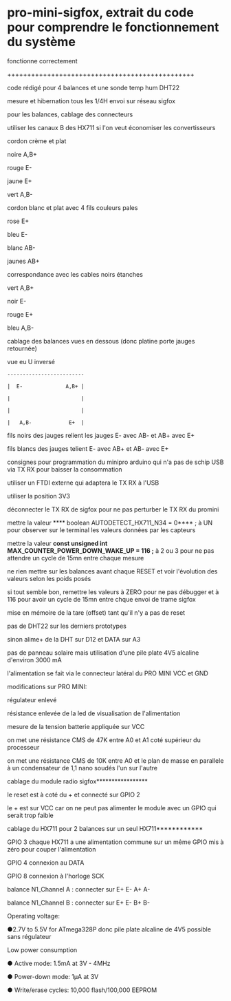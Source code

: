 # pro-mini-sigfox, extrait du code pour comprendre le fonctionnement du système

fonctionne correctement

+++++++++++++++++++++++++++++++++++++++++++++++

code rédigé pour 
4 balances et une sonde temp hum DHT22

mesure et hibernation tous les 1/4H
envoi sur réseau sigfox

pour les balances, cablage des connecteurs 

utiliser les canaux B des HX711 si l'on veut économiser les convertisseurs


cordon crème et plat

noire   A,B+

rouge   E-

jaune   E+

vert    A,B-


cordon blanc et plat avec 4 fils couleurs pales

rose    E+

bleu    E-

blanc   AB-

jaunes  AB+




correspondance avec les cables noirs étanches

vert    A,B+

noir    E-

rouge   E+

bleu    A,B-


cablage des balances vues en dessous (donc platine porte jauges retournée)

vue eu U inversé

    -------------------------
    
    |  E-              A,B+ |
    
    |                       |  
    
    |                       |
    
    |   A,B-            E+  |
    

fils noirs des jauges relient les jauges E- avec AB-  et AB+ avec E+

fils blancs des jauges telient E- avec AB+    et AB- avec E+


consignes pour programmation du minipro arduino qui n'a pas de schip USB via TX RX pour baisser la consommation

utiliser un FTDI externe qui adaptera le TX RX à l'USB

utiliser la position 3V3

déconnecter le TX RX de sigfox pour ne pas perturber le TX RX du promini

mettre la valeur **** boolean AUTODETECT_HX711_N34 = 0**** ; à UN pour observer sur le terminal les valeurs données par les capteurs

mettre la valeur ****const unsigned int MAX_COUNTER_POWER_DOWN_WAKE_UP = 116 ;**** à 2 ou 3 pour ne pas attendre un cycle de 15mn entre chaque mesure

ne rien mettre sur les balances avant chaque RESET et voir l'évolution des valeurs selon les poids posés

si tout semble bon, remettre les valeurs à ZERO pour ne pas débugger et à 116 pour avoir un cycle de 15mn entre chque envoi de trame sigfox


mise en mémoire de la tare (offset) tant qu'il n'y a pas de reset


pas de DHT22 sur les derniers prototypes

sinon  alime+ de la DHT sur D12  et DATA sur A3


pas de panneau solaire mais utilisation d'une pile plate 4V5 alcaline d'environ 3000 mA

l'alimentation se fait via le connecteur latéral du PRO MINI  VCC et GND

modifications sur PRO MINI:

régulateur enlevé

résistance enlevée de la led de visualisation de l'alimentation

mesure de la tension batterie appliquée sur VCC

on met une résistance CMS de 47K entre A0 et A1 coté supérieur du processeur


on met une résistance CMS de 10K entre A0 et le plan de masse en parallele à un condensateur de 1,1 nano soudés l'un sur l'autre

cablage du module radio sigfox*****************

le reset est à coté du + et connecté sur GPIO 2

le + est sur VCC car on ne peut pas alimenter le module avec un GPIO qui serait trop faible 


cablage du HX711 pour 2 balances sur un seul HX711************

GPIO 3 chaque HX711 a une alimentation commune sur un même GPIO mis à zéro pour couper l'alimentation

GPIO 4 connexion au DATA

GPIO 8 connexion à l'horloge SCK

balance N1_Channel A : connecter sur E+ E- A+ A-

balance N1_Channel B : connecter sur E+ E- B+ B-


Operating voltage:

●2.7V to 5.5V for ATmega328P donc pile plate alcaline de 4V5 possible sans régulateur

Low power consumption

● Active mode: 1.5mA at 3V - 4MHz

● Power-down mode: 1μA at 3V

● Write/erase cycles: 10,000 flash/100,000 EEPROM


